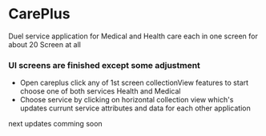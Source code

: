 # CarePlus
Duel service application for Medical and Health care each in one screen for about 20 Screen at all

### UI screens are finished except some adjustment 
- Open careplus click any of 1st screen collectionView features to start choose one of both services Health and Medical
- Choose service by clicking on horizontal collection view which's updates currunt service attributes and data for each other application

next updates comming soon

